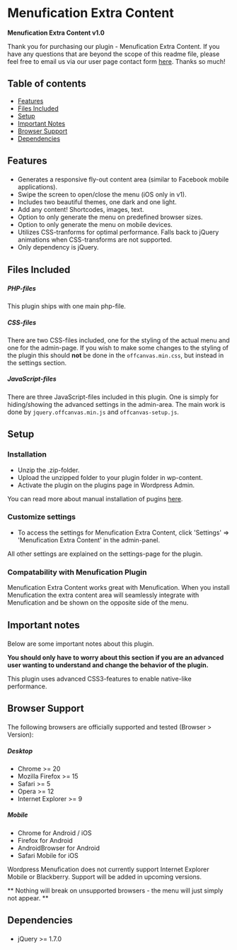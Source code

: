 # Menufication Extra Content ##
**Menufication Extra Content v1.0**

Thank you for purchasing our plugin - Menufication Extra Content. If you have any questions that are beyond the scope of this readme file, please feel free to email us via our user page contact form [here](http://codecanyon.net/user/iveo). Thanks so much!

## Table of contents
* [Features](#features)
* [Files Included](#files)
* [Setup](#setup)
* [Important Notes](#notes)
* [Browser Support](#support)
* [Dependencies](#deps)


## <p id="features">Features</p>

* Generates a responsive fly-out content area (similar to Facebook mobile applications).
* Swipe the screen to open/close the menu (iOS only in v1).
* Includes two beautiful themes, one dark and one light.
* Add any content! Shortcodes, images, text.
* Option to only generate the menu on predefined browser sizes.
* Option to only generate the menu on mobile devices.
* Utilizes CSS-tranforms for optimal performance. Falls back to jQuery animations when CSS-transforms are not supported.
* Only dependency is jQuery.


## <p id="files">Files Included</p>

##### PHP-files
This plugin	ships with one main php-file.

##### CSS-files
There are two CSS-files included, one for the styling of the actual menu and one for the admin-page. If you wish to make some changes to the styling of the plugin this should **not** be done in the `offcanvas.min.css`, but instead in the settings section.

##### JavaScript-files
There are three JavaScript-files included in this plugin. One is simply for hiding/showing the advanced settings in the admin-area. The main work is done by `jquery.offcanvas.min.js` and `offcanvas-setup.js`. 


## <p id="setup">Setup</p>

### <p id="setup-installation">Installation</p>

* Unzip the .zip-folder.
* Upload the unzipped folder to your plugin folder in wp-content.
* Activate the plugin on the plugins page in Wordpress Admin.

You can read more about manual installation of pugins [here](http://codex.wordpress.org/Managing_Plugins#Manual_Plugin_Installation).


### <p id="setup-settings">Customize settings</p>

* To access the settings for Menufication Extra Content, click 'Settings' => 'Menufication Extra Content' in the admin-panel.


All other settings are explained on the settings-page for the plugin.

### <p id="setup-settings">Compatability with Menufication Plugin</p>

Menufication Extra Content works great with Menufication. When you install Menufication the extra content area will seamlessly integrate with Menufication and be shown on the opposite side of the menu.


## <p id="notes">Important notes</p>

Below are some important notes about this plugin.

**You should only have to worry about this section if you are an advanced user wanting to understand and change the behavior of the plugin.**

This plugin uses advanced CSS3-features to enable native-like performance.


## <p id="support">Browser Support</p>

The following browsers are officially supported and tested (Browser > Version):

##### <p id="support-desktop">Desktop</p>
* Chrome >= 20
* Mozilla Firefox >= 15
* Safari >= 5
* Opera >= 12
* Internet Explorer >= 9

##### <p id="support-mobile">Mobile</p>
* Chrome for Android / iOS
* Firefox for Android
* AndroidBrowser for Android
* Safari Mobile for iOS


Wordpress Menufication does not currently support Internet Explorer Mobile or Blackberry. Support will be added in upcoming versions.

** Nothing will break on unsupported browsers - the menu will just simply not appear. **


## <p id="deps">Dependencies</p>

* jQuery >= 1.7.0
